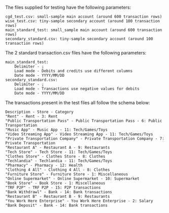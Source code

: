 The files supplied for testing have the following parameters:

    cgd_test.csv: small-sample main account (around 600 transaction rows)
    wise_test.csv: tiny-sample secondary account (around 100 transaction rows)
    main_standard_test: small_sample main account (around 600 transaction rows)
    secondary_standard.csv: tiny-sample secondary account (around 100 transaction rows)

The 2 standard transaction.csv files have the following parameters:

    main_standard_test:
    	Delimiter - ;
    	Load mode - Debits and credits use different columns
    	Date mode - YYYY/MM/DD
    secondary_standard.csv:
    	Delimiter - ;
    	Load mode - Transactions use negative values for debits
    	Date mode - YYYY/MM/DD


The transactions present in the test files all follow the schema below:

    Description - Store - Category
    "Rent" - Rent - 3: Rent
    "Public Transportation Pass" - Public Transportation Pass - 6: Public Transportation
    "Music App" - Music App - 11: Tech/Games/Toys
    "Video Streaming App" - Video Streaming App - 11: Tech/Games/Toys
    "Private Transportation Company" - Private Transportation Company - 7: Private Transportation
    "Restaurant A" - Restaurant A - 9: Restaurants
    "Tech Store" - Tech Store - 11: Tech/Games/Toys
    "Clothes Store" - Clothes Store - 8: Clothes
    "Techlandia" - Techlandia - 11: Tech/Games/Toys
    "Pharmacy" - Pharmacy - 12: Health
    "Clothing 4 All" - Clothing 4 All - 8: Clothes
    "Furniture Store" - Furniture Store - 1: Miscellaneous
    "Online Supermarket" - Online Supermarket - 10: Supermarket
    "Book Store" - Book Store - 1: Miscellaneous
    "TRF P2P" - TRF P2P - 15: P2P transactions
    "Bank Withdrawl" - Bank - 14: Bank transactions
    "Restaurant B" - Restaurant B - 9: Restaurants
    "You Work Here Enterprise" - You Work Here Enterprise - 2: Salary
    "Bank Deposit" - Bank - 14: Bank transactions
